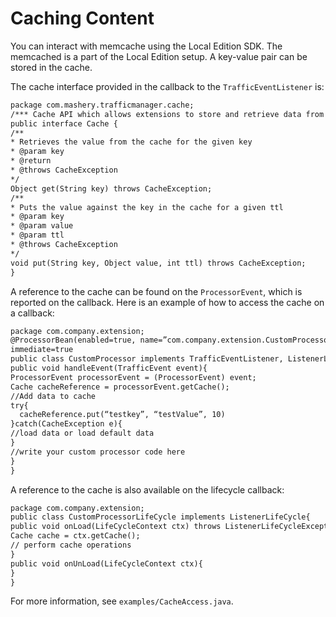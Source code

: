 ﻿---
sidebar_position: 4
---
# Caching Content

<head>
  <meta name="guidename" content="API Management"/>
  <meta name="context" content="GUID-074dbc4d-fc18-41fd-902d-79e37adaed15"/>
</head>

You can interact with memcache using the Local Edition SDK. The memcached is a part of the Local Edition setup. A key-value pair can be stored in the cache.

The cache interface provided in the callback to the `TrafficEventListener` is:

```xml
package com.mashery.trafficmanager.cache;
/*** Cache API which allows extensions to store and retrieve data from cache*/
public interface Cache {
/**
* Retrieves the value from the cache for the given key
* @param key
* @return
* @throws CacheException
*/
Object get(String key) throws CacheException;
/**
* Puts the value against the key in the cache for a given ttl
* @param key
* @param value
* @param ttl
* @throws CacheException
*/
void put(String key, Object value, int ttl) throws CacheException;
}
```

A reference to the cache can be found on the `ProcessorEvent`, which is reported on the callback. Here is an example of how to access the cache on a callback: 

```xml
package com.company.extension;
@ProcessorBean(enabled=true, name=”com.company.extension.CustomProcessor”,
immediate=true
public class CustomProcessor implements TrafficEventListener, ListenerLifeCycle{
public void handleEvent(TrafficEvent event){
ProcessorEvent processorEvent = (ProcessorEvent) event;
Cache cacheReference = processorEvent.getCache();
//Add data to cache
try{
  cacheReference.put(“testkey”, “testValue”, 10)
}catch(CacheException e){
//load data or load default data
}
//write your custom processor code here
}
}
```


A reference to the cache is also available on the lifecycle callback: 

```xml
package com.company.extension;
public class CustomProcessorLifeCycle implements ListenerLifeCycle{
public void onLoad(LifeCycleContext ctx) throws ListenerLifeCycleException{
Cache cache = ctx.getCache();
// perform cache operations
}
public void onUnLoad(LifeCycleContext ctx){
}
}
```

For more information, see `examples/CacheAccess.java`. 
